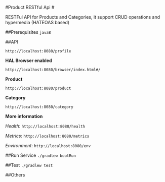 #Product RESTful Api #

RESTFul API for Products and Categories, it support CRUD operations and hypermedia (HATEOAS based) 


##Prerequisites
`java8`

##API

`http://localhost:8080/profile`

**HAL Browser enabled**

`http://localhost:8080/browser/index.html#/`
 
**Product**

 `http://localhost:8080/product`

**Category**

 `http://localhost:8080/category`

**More information**

_Health_: `http://localhost:8080/health`

_Metrics_: `http://localhost:8080/metrics`

_Environment_: `http://localhost:8080/env`


##Run Service
`./gradlew bootRun`


##Test 
`./gradlew test`


##Others

